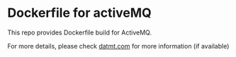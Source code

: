 # Dockerfile for activeMQ

This repo provides Dockerfile build for ActiveMQ.

For more details, please check [datmt.com](https://datmt.com) for more
information (if available)
